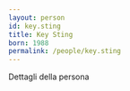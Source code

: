 ```yaml
---
layout: person
id: key.sting
title: Key Sting
born: 1988
permalink: /people/key.sting
---
```


Dettagli della persona 